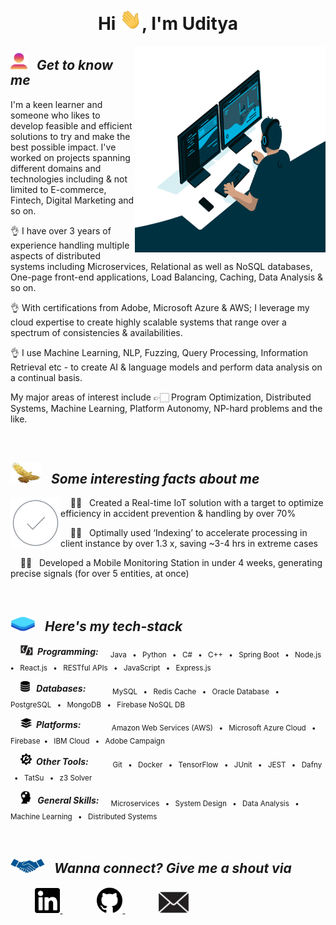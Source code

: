 <h1 align="center">Hi <img src="Read_me_Content\Images\giphy.webp" width="35">, I'm Uditya</h1>


<img src="Read_me_Content\Images\wall.gif" width="305" height="330" align="right">


<h2><img src="Read_me_Content\Images\profile_pic_alt.png" width="27
"> &nbsp; <i> Get to know me </i> </h2>

I'm a keen learner and someone who likes to develop feasible and efficient solutions to try and make the best possible impact. I've worked on projects spanning different domains and technologies including & not limited to E-commerce, Fintech, Digital Marketing and so on.

👌 I have over 3 years of experience handling multiple aspects of distributed systems including Microservices, Relational as well as NoSQL databases, One-page front-end applications, Load Balancing, Caching, Data Analysis & so on.

👌 With certifications from Adobe, Microsoft Azure & AWS; I leverage my cloud expertise to create highly scalable systems that range over a spectrum of consistencies & availabilities.

👌 I use Machine Learning, NLP, Fuzzing, Query Processing, Information Retrieval etc - to create AI & language models and perform data analysis on a continual basis.

My major areas of interest include 👉🏻 Program Optimization, Distributed Systems, Machine Learning, Platform Autonomy, NP-hard problems and the like.




<br>




<h2><img src="Read_me_Content\Images\achievements.jpg" width="50
" height="35"> &nbsp; <i> Some interesting facts about me </i> </h2>

<img src="Read_me_Content\Images\success.gif" width="80" align="left">

&nbsp; &nbsp; 💪🏻 &nbsp; Created a Real-time IoT solution with a target to optimize efficiency in accident prevention & handling by over 70%

&nbsp; &nbsp; 💪🏻 &nbsp; Optimally used ‘Indexing’ to accelerate processing in client instance by over 1.3 x, saving ~3-4 hrs in extreme cases

&nbsp; &nbsp; 💪🏻 &nbsp; Developed a Mobile Monitoring Station in under 4 weeks, generating precise signals (for over 5 entities, at once)



<br>



<h2><img src="Read_me_Content\Images\tech_stack.png" width="40
" height="23"> &nbsp; <i> Here's my tech-stack </i> </h2>

&nbsp; &nbsp; <img src="Read_me_Content\Images\programming.jpg" width="20
"> <b> <i>  &nbsp;Programming: </i> </b> &nbsp; &nbsp; <sub> Java &nbsp; <b>•</b> &nbsp; Python &nbsp; <b>•</b> &nbsp; C# &nbsp; <b>•</b> &nbsp; C++ &nbsp; <b>•</b> &nbsp; Spring Boot &nbsp; <b>•</b> &nbsp; Node.js &nbsp; <b>•</b> &nbsp; React.js &nbsp; <b>•</b> &nbsp; RESTful APIs &nbsp; <b>•</b> &nbsp; JavaScript &nbsp; <b>•</b> &nbsp; Express.js  </sub> 


&nbsp; &nbsp; <img src="Read_me_Content\Images\database.png" width="15
"> <b> <i>  &nbsp; Databases: </i> </b> &nbsp; &nbsp; &nbsp; &nbsp; &nbsp; <sub> MySQL &nbsp; <b>•</b> &nbsp; Redis Cache &nbsp; <b>•</b> &nbsp; Oracle Database &nbsp; <b>•</b> &nbsp; PostgreSQL &nbsp; <b>•</b> &nbsp; MongoDB &nbsp; <b>•</b> &nbsp; Firebase NoSQL DB  </sub> 


&nbsp; &nbsp; <img src="Read_me_Content\Images\platform.png" width="18
"> <b> <i>  &nbsp;Platforms: &nbsp; </i> </b> &nbsp; &nbsp; &nbsp; &nbsp; &nbsp; <sub> Amazon Web Services (AWS) &nbsp; <b>•</b> &nbsp; Microsoft Azure Cloud &nbsp; <b>•</b> &nbsp; Firebase &nbsp;<b>•</b> &nbsp; IBM Cloud &nbsp; <b>•</b> &nbsp; Adobe Campaign  </sub> 


&nbsp; &nbsp; <img src="Read_me_Content\Images\tool.png" width="18"> <b> <i> &nbsp;Other Tools: </i> </b> &nbsp;&nbsp; &nbsp; &nbsp; &nbsp; <sub> Git &nbsp; <b>•</b> &nbsp; Docker &nbsp; <b>•</b> &nbsp; TensorFlow &nbsp; <b>•</b> &nbsp; JUnit &nbsp; <b>•</b> &nbsp; JEST &nbsp; <b>•</b> &nbsp; Dafny &nbsp; <b>•</b> &nbsp; TatSu &nbsp; <b>•</b> &nbsp; z3 Solver  </sub> 


&nbsp; &nbsp; <img src="Read_me_Content\Images\skills.png" width="17"> <b> <i> &nbsp; General Skills: </i> </b> &nbsp; &nbsp; <sub> Microservices &nbsp; <b>•</b> &nbsp; System Design &nbsp; <b>•</b> &nbsp; Data Analysis &nbsp; <b>•</b> &nbsp; Machine Learning &nbsp; <b>•</b> &nbsp; Distributed Systems  </sub> 




<br>



<h2><img src="Read_me_Content\Images\network.jpg" width="55
" height="23"> &nbsp; <i> Wanna connect? Give me a shout via </i>  </h2>

&nbsp; &nbsp; &nbsp; &nbsp; &nbsp; <a href="https://www.linkedin.com/in/uditya-laad-222680148"><img src="Read_me_Content\Images\linkedin.png" width="40
" > </a> &nbsp; &nbsp; &nbsp; &nbsp; &nbsp; &nbsp; &nbsp; <a href="https://github.com/udityalaad"><img src="Read_me_Content\Images\github.png" width="41
" > </a> &nbsp; &nbsp; &nbsp; &nbsp; &nbsp; &nbsp; &nbsp;<a href="mailto:udityalaad123@gmail.com"><img src="Read_me_Content\Images\email.jpg" width="52
" > </a>
